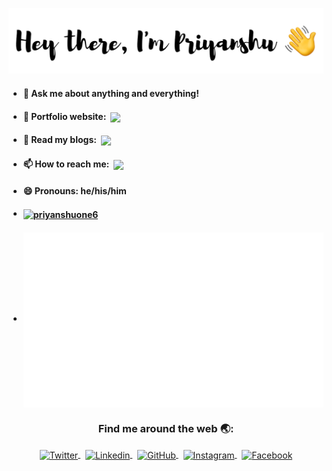 [<img src = "banner.png">](https://github.com/priyanshuone6)
<!--
   - #### 🔭 Currently working on contributing to open source 
   - #### 🌱 Currently learning python frameworks
   - #### 👯 Looking to collaborate on open sourced projects
   - #### 🤔 I’m looking for help with ... -->
- #### 💬 Ask me about anything and everything!
- #### 🎯 Portfolio website: &nbsp;<a target="_blank" href="https://priyanshuone6.github.io"><img align="center" src="https://img.shields.io/badge/-Website-0057a1?style=flat-square&logo=codepen&logoColor=white&link=https://priyanshuone6.github.io"></a>
- #### 📝 Read my blogs: &nbsp;<a target="_blank" href="https://dev.to/priyanshu"><img align="center" src="https://img.shields.io/badge/-@priyanshu-03a57a?style=flat-square&labelColor=000000&logo=dev.to&link=https://dev.to/priyanshu"></a>
- #### 📫 How to reach me: &nbsp;<a target="_blank" href="mailto:priyanshuone6@gmail.com"><img align="center" src="https://img.shields.io/badge/-priyanshuone6@gmail.com-c14438?style=flat-square&logo=Gmail&logoColor=white&link=mailto:priyanshuone6@gmail.com"></a>
- #### 😄 Pronouns: he/his/him
<!-- - #### ⚡ Fun fact: ... -->
- #### [<img align="center" src="https://komarev.com/ghpvc/?username=priyanshuone6&style=flat-square&color=DE970B" alt="priyanshuone6" />](https://github.com/priyanshuone6)
- #### [<img align="center" src="https://raw.githubusercontent.com/priyanshuone6/readme_stats/output/generated/overview.svg" />](https://github.com/priyanshuone6)
<!--  [<img align="center" src="https://raw.githubusercontent.com/priyanshuone6/readme_stats/output/generated/languages.svg" />](https://github.com/priyanshuone6)
- ### [<img align="center" src="https://github-readme-stats.vercel.app/api?username=priyanshuone6&hide_rank=true&include_all_commits=false&show_icons=true&count_private=true&custom_title=GitHub Stats" alt="priyanshuone6" />](https://github.com/priyanshuone6) -->
<h3 align="center">Find me around the web 🌏:</h3>
<p align="center">
   <a href="https://twitter.com/priyanshuone6" target="_blank">
   <img align="center" alt="Twitter" width="30px" src="https://image.flaticon.com/icons/svg/733/733579.svg" />
   </a>&nbsp;
   <a href="https://linkedin.com/in/priyanshuone6" target="_blank">
   <img align="center" alt="Linkedin" width="30px" src="https://image.flaticon.com/icons/svg/174/174857.svg" />
   </a>&nbsp;
   <a href="https://github.com/priyanshuone6" target="_blank">
   <img align="center" alt="GitHub" width="30px" src="https://image.flaticon.com/icons/svg/25/25231.svg" />
   </a>&nbsp;
   <a href="https://instagram.com/priyanshuone6" target="blank">
   <img align="center" alt="Instagram" width="30px" src="https://image.flaticon.com/icons/svg/2111/2111463.svg" />
   </a>&nbsp;
   <a href="https://www.facebook.com/priyanshuone6" target="_blank">
   <img align="center" alt="Facebook" width="30px" src="https://image.flaticon.com/icons/svg/733/733547.svg" />
   </a>
</p>
